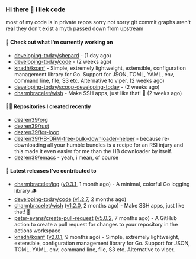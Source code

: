 ### Hi there 👋 i liek code
most of my code is in private repos sorry not sorry git commit graphs aren't real they don't exist a myth passed down from upstream

#### 👷 Check out what I'm currently working on

- [developing-today/shepard](https://github.com/developing-today/shepard) -  (1 day ago)
- [developing-today/code](https://github.com/developing-today/code) -  (2 weeks ago)
- [knadh/koanf](https://github.com/knadh/koanf) - Simple, extremely lightweight, extensible, configuration management library for Go. Support for JSON, TOML, YAML, env, command line, file, S3 etc. Alternative to viper. (2 weeks ago)
- [developing-today/scoop-developing-today](https://github.com/developing-today/scoop-developing-today) -  (2 weeks ago)
- [charmbracelet/wish](https://github.com/charmbracelet/wish) - Make SSH apps, just like that! 💫 (2 weeks ago)

#### 👨‍💻 Repositories I created recently

- [dezren39/org](https://github.com/dezren39/org)
- [dezren39/rust](https://github.com/dezren39/rust)
- [dezren39/for-loop](https://github.com/dezren39/for-loop)
- [dezren39/HB-DRM-free-bulk-downloader-helper](https://github.com/dezren39/HB-DRM-free-bulk-downloader-helper) - because re-downloading all your humble bundles is a recipe for an RSI injury and this made it even easier for me than the HB downloader by itself.
- [dezren39/emacs](https://github.com/dezren39/emacs) - yeah, i mean, of course

#### 🚀 Latest releases I've contributed to

- [charmbracelet/log](https://github.com/charmbracelet/log) ([v0.3.1](https://github.com/charmbracelet/log/releases/tag/v0.3.1), 1 month ago) - A minimal, colorful Go logging library 🪵
- [developing-today/code](https://github.com/developing-today/code) ([v1.2.7](https://github.com/developing-today/code/releases/tag/v1.2.7), 2 months ago)
- [charmbracelet/wish](https://github.com/charmbracelet/wish) ([v1.2.0](https://github.com/charmbracelet/wish/releases/tag/v1.2.0), 2 months ago) - Make SSH apps, just like that! 💫
- [peter-evans/create-pull-request](https://github.com/peter-evans/create-pull-request) ([v5.0.2](https://github.com/peter-evans/create-pull-request/releases/tag/v5.0.2), 7 months ago) - A GitHub action to create a pull request for changes to your repository in the actions workspace
- [knadh/koanf](https://github.com/knadh/koanf) ([v2.0.1](https://github.com/knadh/koanf/releases/tag/v2.0.1), 9 months ago) - Simple, extremely lightweight, extensible, configuration management library for Go. Support for JSON, TOML, YAML, env, command line, file, S3 etc. Alternative to viper.
